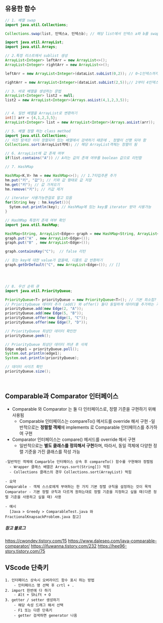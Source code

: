 ﻿## 유용한 함수
```java
// 1. 배열 swap
import java.util.Collections;

Collections.swap(list, 인덱스a, 인덱스b); // 해당 list에서 인덱스 a와 b를 swap 함 

import java.util.ArrayList;
import java.util.Arrays;

// 2.특정 리스트에서 sublist 생성
ArrayList<Integer> leftArr = new ArrayList<>();
ArrayList<Integer> rightArr = new ArrayList<>();

leftArr = new ArrayList<Integer>(dataList.subList(0,2)); // 0~1인덱스까지 뽑아서 새로운 배열 생성

rightArr = new ArrayList<Integer>(dataList.subList(2,5));// 2부터 4인덱스까지 뽑아서 새로운 배열 생성 

// 3. 바로 배열을 생성하는 문법 
ArrayList<Integer> list2 = null;
list2 = new ArrayList<Integer>(Arrays.asList(4,1,2,3,5));


// 4. 일반 배열을 ArrayList로 변환하기
int[] arr = {4,1,2,3,5};
ArrayList<Integer> list = new ArrayList<Integer>(Arrays.asList(arr));

// 5. 배열 정렬 하는 class method 
import java.util.Collections;
// 이진 탐색은 이미 정렬되어 있는 배열에서 검색하기 때문에 , 정렬이 선행 되야 함 
Collections.sort(ArrayList객체); // 해당 ArrayList객체는 정렬이 됨

// 6. ArrayList에 값 존재 여부 
if(list.contains("A")) // A라는 값의 존재 여부를 boolean 값으로 리턴함 

// 7. HashMap

HashMap<K,V> hm = new HashMap<>(); // 1.7타입추론 추가 
hm.put("키", "값"); // 키와 값 형태로 값 저장
hm.get("키"); // 값 가져오기 
hm.remove("키"); // 키값 제거 

// iterator 사용가능한걸로 알고 있음
for(String key : hm.keySet()){
  Sytem.out.println(key); // HashMap에 있는 key를 iterator 받아 사용가능 
}

// HashMap 특정키 존재 여부 확인 
import java.util.HashMap;

HashMap<String, ArrayList<Edge>> graph = new HashMap<String, ArrayList<Edge>>();
graph.put("A" , new ArrayList<Edge>());
graph.put("B" , new ArrayList<Edge>());

graph.containsKey("C");  // false 리턴 

// 찾는 key에 대한 value가 없을때, 디폴트 값 반환하기 
graph.getOrDefault("C", new ArrayList<Edge>()); // []




// 8. 우선 순위 큐 
import java.util.PriorityQueue;

PriorityQueue<T> priorityQueue = new PriorityQueue<T>(); // 기본 최소힙? T타입의 정렬기준 따르는듯?
// PriorityQueue 데이터 추가 (add() 와 offer() 둘다 동일하게 데이터를 추가하는 기능을 제공함) : (1) 데이터를 넣기
priorityQueue.add(new Edge(2, "A"));
priorityQueue.add(new Edge(5, "B"));
priorityQueue.offer(new Edge(1, "C"));
priorityQueue.offer(new Edge(7, "D"));

// PriorityQueue 최상단 데이터 확인만 
priorityQueue.peek();

// PriorityQueue 최상단 데이터 꺼낸 후 삭제
Edge edge1 = priorityQueue.poll();
System.out.println(edge1);
System.out.println(priorityQueue);

// 데이터 사이즈 확인 
priorityQueue.size();




```


## Comparable과 Comparator 인터페이스
- Comparable 와 Comparator 는 둘 다 인터페이스로, 정렬 기준을 구현하기 위해 사용됨
  - Comparable 인터페이스는 compareTo() 메서드를 override 해서 구현
    -일반적으로는 **정렬할 객체**에 implements 로 Comparable 인터페이스를 추가하여 구현
- Comparator 인터페이스는 compare() 메서드를 override 해서 구현
  - 일반적으로는 **별도 클래스를 정의해서 구현**하며, 따라서, 동일 객체에 다양한 정렬 기준을 가진 클래스를 작성 가능

```
-일반적인 객체에 Comparble 인터페이스 상속 후 compareTo() 함수를 구현해야 정렬됨 
  - Wrapper 클래스 배열은 Arrays.sort(String[]) 먹힘 
  - Collections 클래스의 경우 Collections.sort(ArrayList) 먹힘 

- 요약 
Comparable - 객체 스스로에게 부여하는 한 가지 기본 정렬 규칙을 설정하는 것이 목적
Comparator - 기본 정렬 규칙과 다르게 원하는대로 정렬 기준을 지정하고 싶을 때(다른 정렬 기준을 사용하고 싶을 때) 사용

- 예시 
  [Java > Greedy > ComparableTest.java 와 FractionalKnapsackProblem.java 참고]
```

##### 참고 블로그 
https://cwondev.tistory.com/15
https://www.daleseo.com/java-comparable-comparator/
https://ifuwanna.tistory.com/232
https://hee96-story.tistory.com/75


## VScode 단축키 
```
1. 인터페이스 상속시 오버라이드 함수 표시 하는 방법
    - 인터페이스 명 선택 후 crtl + . 
2. import 한번에 다 하기 
    - Alt + Shift + O
3. getter / setter 생성하기 
    - 해당 속성 드래그 해서 선택 
    - F1 또는 다른 단축키 
    - getter 검색하면 generator 나옴 
```